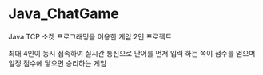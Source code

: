 # Java_ChatGame
Java TCP 소켓 프로그래밍을 이용한 게임 2인 프로젝트

최대 4인이 동시 접속하여 실시간 통신으로 단어를 먼저 입력 하는 쪽이 점수를 얻으며 일정 점수에 닿으면 승리하는 게임
